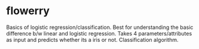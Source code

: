 # flowerry
Basics of logistic regression/classification.
Best for understanding the basic difference b/w linear and logistic regression.
Takes 4 parameters/attributes as input and predicts whether its a iris or not.
Classification algorithm.
